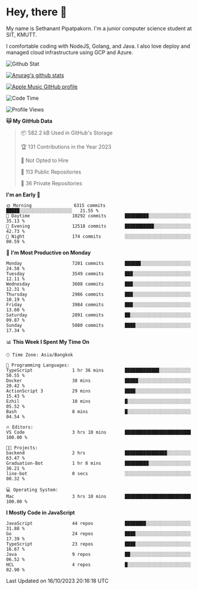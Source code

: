 # Hey, there 🙌
My name is Sethanant Pipatpakorn. I'm a junior computer science student at SIT, KMUTT.

I comfortable coding with NodeJS, Golang, and Java. I also love deploy and managed cloud infrastructure using GCP and Azure.

![Github Stat](https://github-profile-summary-cards.vercel.app/api/cards/profile-details?username=thetkpark&theme=dracula)

[![Anurag's github stats](https://github-readme-stats.vercel.app/api?username=thetkpark&count_private=true&show_icons=true&theme=tokyonight)](https://github.com/anuraghazra/github-readme-stats)

[![Apple Music GitHub profile](https://apple-music-github-profile.rayriffy.com/theme/light.svg?uid=000347.6120fcbefcb74cd59d65c108cc315787.1333)](https://github.com/rayriffy/apple-music-github-profile)

<!--START_SECTION:waka-->
![Code Time](http://img.shields.io/badge/Code%20Time-1%2C023%20hrs%2010%20mins-blue)

![Profile Views](http://img.shields.io/badge/Profile%20Views-0-blue)

**🐱 My GitHub Data** 

> 📦 582.2 kB Used in GitHub's Storage 
 > 
> 🏆 131 Contributions in the Year 2023
 > 
> 🚫 Not Opted to Hire
 > 
> 📜 113 Public Repositories 
 > 
> 🔑 36 Private Repositories 
 > 
**I'm an Early 🐤** 

```text
🌞 Morning                6315 commits        █████░░░░░░░░░░░░░░░░░░░░   21.55 % 
🌆 Daytime                10292 commits       █████████░░░░░░░░░░░░░░░░   35.13 % 
🌃 Evening                12518 commits       ███████████░░░░░░░░░░░░░░   42.73 % 
🌙 Night                  174 commits         ░░░░░░░░░░░░░░░░░░░░░░░░░   00.59 % 
```
📅 **I'm Most Productive on Monday** 

```text
Monday                   7201 commits        ██████░░░░░░░░░░░░░░░░░░░   24.58 % 
Tuesday                  3549 commits        ███░░░░░░░░░░░░░░░░░░░░░░   12.11 % 
Wednesday                3608 commits        ███░░░░░░░░░░░░░░░░░░░░░░   12.31 % 
Thursday                 2986 commits        ███░░░░░░░░░░░░░░░░░░░░░░   10.19 % 
Friday                   3984 commits        ███░░░░░░░░░░░░░░░░░░░░░░   13.60 % 
Saturday                 2891 commits        ██░░░░░░░░░░░░░░░░░░░░░░░   09.87 % 
Sunday                   5080 commits        ████░░░░░░░░░░░░░░░░░░░░░   17.34 % 
```


📊 **This Week I Spent My Time On** 

```text
🕑︎ Time Zone: Asia/Bangkok

💬 Programming Languages: 
TypeScript               1 hr 36 mins        █████████████░░░░░░░░░░░░   50.55 % 
Docker                   38 mins             █████░░░░░░░░░░░░░░░░░░░░   20.42 % 
ActionScript 3           29 mins             ████░░░░░░░░░░░░░░░░░░░░░   15.43 % 
Ezhil                    10 mins             █░░░░░░░░░░░░░░░░░░░░░░░░   05.52 % 
Bash                     8 mins              █░░░░░░░░░░░░░░░░░░░░░░░░   04.54 % 

🔥 Editors: 
VS Code                  3 hrs 10 mins       █████████████████████████   100.00 % 

🐱‍💻 Projects: 
backend                  2 hrs               ████████████████░░░░░░░░░   63.47 % 
Graduation-Bot           1 hr 8 mins         █████████░░░░░░░░░░░░░░░░   36.21 % 
line-bot                 0 secs              ░░░░░░░░░░░░░░░░░░░░░░░░░   00.32 % 

💻 Operating System: 
Mac                      3 hrs 10 mins       █████████████████████████   100.00 % 
```

**I Mostly Code in JavaScript** 

```text
JavaScript               44 repos            ████████░░░░░░░░░░░░░░░░░   31.88 % 
Go                       24 repos            ████░░░░░░░░░░░░░░░░░░░░░   17.39 % 
TypeScript               23 repos            ████░░░░░░░░░░░░░░░░░░░░░   16.67 % 
Java                     9 repos             ██░░░░░░░░░░░░░░░░░░░░░░░   06.52 % 
HCL                      4 repos             █░░░░░░░░░░░░░░░░░░░░░░░░   02.90 % 
```




 Last Updated on 16/10/2023 20:16:18 UTC
<!--END_SECTION:waka-->
